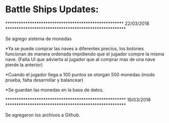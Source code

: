 # Battle Ships Updates:

***************************************************** 22/03/2018 ******************************************************

Se agrego sistema de monedas 

*Ya se puede comprar las naves a diferentes precios, los botones funcionan de manera ordenada impidiendo que el jugador compre la misma nave. (Falta UI que advierta al jugador que al comprar mas de una nave pierde la anterior)

*Cuando el jugador llega a 100 puntos se otorgan 500 monedas (modo prueba, falta desarrollar y balancear)

*Se guardan las monedas en la base de datos.





****************************************************** 19/03/2018 ******************************************************

Se agregaron los archivos a Github.


